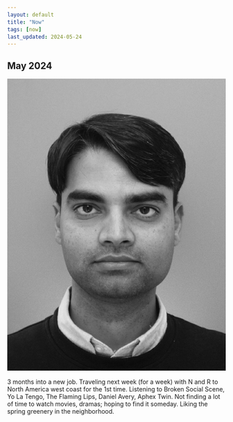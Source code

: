 ```yaml
---
layout: default
title: "Now"
tags: [now]
last_updated: 2024-05-24
---
```

## May 2024

<img class="center-fit" src="/files/me2.jpeg" alt="May 2024" id="left"/>
<p>
  3 months into a new job.  Traveling next week (for a week) with N and R to North America west coast for the 1st time. Listening to Broken Social Scene, Yo La Tengo, The Flaming Lips, Daniel Avery, Aphex Twin.  Not finding a lot of time to watch movies, dramas; hoping to find it someday.  Liking the spring greenery in the neighborhood.
</p>
